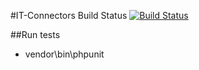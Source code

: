 #IT-Connectors Build Status
[![Build Status](https://travis-ci.org/lrdgz/it-connectors-laravel.svg?branch=master)](https://travis-ci.org/lrdgz/it-connectors-laravel)


##Run tests
 - vendor\bin\phpunit
    
